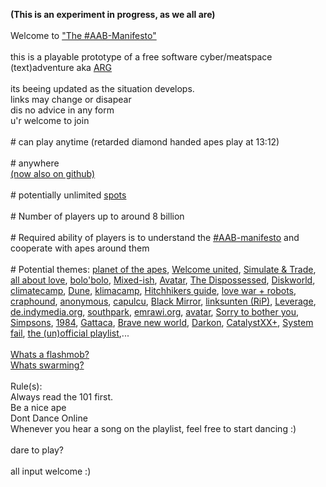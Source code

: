 <b>(This is an experiment in progress, as we all are)</b>
<br>
<br>Welcome to <a href="https://aab.uber.space">"The #AAB-Manifesto"</a> 
<br>
<br>this is a playable prototype of a free software cyber/meatspace (text)adventure aka <a href="https://reddit.com/r/arg">ARG</a> 
<br>
<br>its beeing updated as the situation develops.
<br>links may change or disapear
<br>dis no advice in any form
<br>u'r welcome to join
<br>
<br># can play anytime (retarded diamond handed apes play at 13:12)
<br>
<br># anywhere 
<br><a href="https://aab-manifesto.github.io/The-AAB-Manifesto/">(now also on github)</a>
<br>
<br># potentially unlimited <a href="https://www.dtcc.com/-/media/Files/Downloads/client-center/DTC/alpha.pdf">spots</a> 
<br>
<br># Number of players up to around 8 billion
<br>
<br># Required ability of players is to understand the <a href="https://aab.uber.space">#AAB-manifesto</a> and cooperate with apes around them 
<br>
<br># Potential themes: 
<a href="http://library.memoryoftheworld.org/#/search/titles/planet%20of%20the%20apes">planet of the apes</a>, 
<a href="https://welcome-united.org">Welcome united</a>, 
<a href="https://www.reddit.com/r/WallStreetbetsELITE/comments/njdamz/great_analysis_incorporating_and_explaining_why/">Simulate & Trade</a>, 
<a href="http://library.memoryoftheworld.org/#/book/6fc99a68-71f3-4bd3-aa05-6fa4615a4a46">all about love</a>, 
<a href="http://library.memoryoftheworld.org/#/search/titles/bolo'bolo">bolo'bolo</a>,
<a href="https://en.wikipedia.org/wiki/Mixed-ish">Mixed-ish</a>, 
<a href="https://en.wikipedia.org/wiki/Avatar_(2009_film)">Avatar</a>, 
<a href="https://en.wikipedia.org/wiki/The_Dispossessed">The Dispossessed</a>, 
<a href="http://kx5thpx2olielkihfyo4jgjqfb7zx7wxr3sd4xzt26ochei4m6f7tayd.onion/search/?q=discworld">Diskworld</a>,
<a href="https://climatecamp.substack.com/">climatecamp</a>, 
<a href="http://kx5thpx2olielkihfyo4jgjqfb7zx7wxr3sd4xzt26ochei4m6f7tayd.onion/search/?q=frank+herbert">Dune</a>, 
<a href="https://klimacamp.eu/">klimacamp</a>,
<a href="http://library.memoryoftheworld.org/#/search/titles/the%20hitchhiker's%20guide%20to%20the%20galaxy">Hitchhikers guide</a>, 
<a href="http://lovewarandrobots.com/">love war + robots</a>, 
<a href="https://craphound.com">craphound</a>, 
<a href="https://www.versobooks.com/books/2027-hacker-hoaxer-whistleblower-spy">anonymous</a>, 
<a href="https://capulcu.blackblogs.org">capulcu</a>, 
<a href="https://en.wikipedia.org/wiki/Black_Mirror">Black Mirror</a>, 
<a href="https://linksunten.indymedia.org">linksunten (RiP)</a>, 
<a href="https://en.wikipedia.org/wiki/Leverage_(American_TV_series)">Leverage</a>, 
<a href="https://en.wikipedia.org/wiki/Independent_Media_Center">de.indymedia.org</a>, 
<a href="https://en.wikipedia.org/wiki/South_Park_(franchise)">southpark</a>, 
<a href="https://emrawi.org">emrawi.org</a>, 
<a href="https://en.wikipedia.org/wiki/The_Avatar_Series">avatar</a>, 
<a href="https://en.wikipedia.org/wiki/Sorry_to_Bother_You">Sorry to bother you</a>, 
<a href="https://en.wikipedia.org/wiki/The_Simpsons">Simpsons</a>, 
<a href="https://library.memoryoftheworld.org/#/search/titles/1984%20(nineteen%20eighty-four)">1984</a>, 
<a href="https://en.wikipedia.org/wiki/Gattaca">Gattaca</a>, 
<a href="https://library.memoryoftheworld.org/#/search/titles/brave%20new%20world">Brave new world</a>, 
<a href="https://darkon.org">Darkon</a>, 
<a href="https://peertube.tv/accounts/catalyst_xx@peertube.su/video-channels">CatalystXX+</a>, 
<a href="https://duckduckgo.com/?q=system+fail+submedia&pn=1&iax=videos&ia=videos&iai=https%3A%2F%2Fwww.youtube.com%2Fwatch%3Fv%3Dqj-0asLNRc4">System fail</a>, 
<a href="https://aab.uber.space/gme.html#playlist">the (un)official playlist</a>,... 
<br>
<br><a href="https://aab.uber.space/linkliste_flashmobs.html">Whats a flashmob?</a>
<br><a href="https://www.welcome-united.org/en/swarming/">Whats swarming?</a>
<br>
<br>Rule(s):
<br>Always read the 101 first.
<br>Be a nice ape
<br>Dont Dance Online
<br>Whenever you hear a song on the playlist, feel free to start dancing :)
<br>
<br>dare to play?
<br>
<br>all input welcome :)
